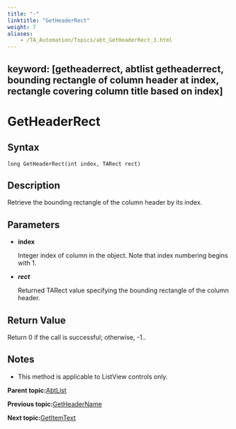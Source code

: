 ```yaml
--- 
title: "-"
linktitle: "GetHeaderRect"
weight: 7
aliases: 
    - /TA_Automation/Topics/abt_GetHeaderRect_3.html
---
```

keyword: [getheaderrect, abtlist getheaderrect, bounding rectangle of column header at index, rectangle covering column title based on index]
---

# GetHeaderRect

## Syntax

`long GetHeaderRect(int index, TARect rect)`

## Description

Retrieve the bounding rectangle of the column header by its index.

## Parameters

-   **index**

    Integer index of column in the object. Note that index numbering begins with 1.

-   ***rect***

    Returned TARect value specifying the bounding rectangle of the column header.


## Return Value

Return 0 if the call is successful; otherwise, -1..

## Notes

-   This method is applicable to ListView controls only.

**Parent topic:**[AbtList](/TA_Automation/Topics/abt_AbtList.html)

**Previous topic:**[GetHeaderName](/TA_Automation/Topics/abt_GetHeaderName_3.html)

**Next topic:**[GetItemText](/TA_Automation/Topics/abt_GetItemText_3.html)

